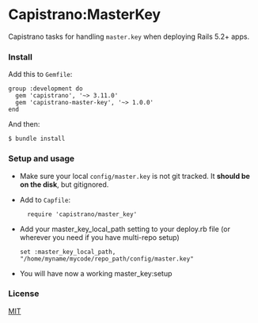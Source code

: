 # Capistrano:MasterKey

Capistrano tasks for handling `master.key` when deploying Rails 5.2+ apps.

### Install

Add this to `Gemfile`:

    group :development do
      gem 'capistrano', '~> 3.11.0'
      gem 'capistrano-master-key', '~> 1.0.0'
    end

And then:

    $ bundle install

### Setup and usage

- Make sure your local `config/master.key` is not git tracked. It **should be on
  the disk**, but gitignored.

- Add to `Capfile`:

        require 'capistrano/master_key'

- Add your master_key_local_path setting to your deploy.rb file (or wherever you need if you have multi-repo setup)

    `set :master_key_local_path, "/home/myname/mycode/repo_path/config/master.key"`

- You will have now a working master_key:setup

### License

[MIT](LICENSE.md)
